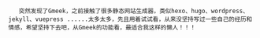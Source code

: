        突然发现了Gmeek，之前接触了很多静态网站生成器，类似hexo、hugo、wordpress、jekyll、vuepress ......太多太多，先且用着试试看，从来没坚持写过一些自己的经历和情感，希望坚持下去吧，从Gmeek的功能看，最适合我这样的懒人！！！